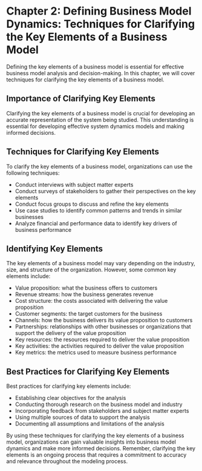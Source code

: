 Chapter 2: Defining Business Model Dynamics: Techniques for Clarifying the Key Elements of a Business Model
===========================================================================================================

Defining the key elements of a business model is essential for effective business model analysis and decision-making. In this chapter, we will cover techniques for clarifying the key elements of a business model.

Importance of Clarifying Key Elements
-------------------------------------

Clarifying the key elements of a business model is crucial for developing an accurate representation of the system being studied. This understanding is essential for developing effective system dynamics models and making informed decisions.

Techniques for Clarifying Key Elements
--------------------------------------

To clarify the key elements of a business model, organizations can use the following techniques:

* Conduct interviews with subject matter experts
* Conduct surveys of stakeholders to gather their perspectives on the key elements
* Conduct focus groups to discuss and refine the key elements
* Use case studies to identify common patterns and trends in similar businesses
* Analyze financial and performance data to identify key drivers of business performance

Identifying Key Elements
------------------------

The key elements of a business model may vary depending on the industry, size, and structure of the organization. However, some common key elements include:

* Value proposition: what the business offers to customers
* Revenue streams: how the business generates revenue
* Cost structure: the costs associated with delivering the value proposition
* Customer segments: the target customers for the business
* Channels: how the business delivers its value proposition to customers
* Partnerships: relationships with other businesses or organizations that support the delivery of the value proposition
* Key resources: the resources required to deliver the value proposition
* Key activities: the activities required to deliver the value proposition
* Key metrics: the metrics used to measure business performance

Best Practices for Clarifying Key Elements
------------------------------------------

Best practices for clarifying key elements include:

* Establishing clear objectives for the analysis
* Conducting thorough research on the business model and industry
* Incorporating feedback from stakeholders and subject matter experts
* Using multiple sources of data to support the analysis
* Documenting all assumptions and limitations of the analysis

By using these techniques for clarifying the key elements of a business model, organizations can gain valuable insights into business model dynamics and make more informed decisions. Remember, clarifying the key elements is an ongoing process that requires a commitment to accuracy and relevance throughout the modeling process.
